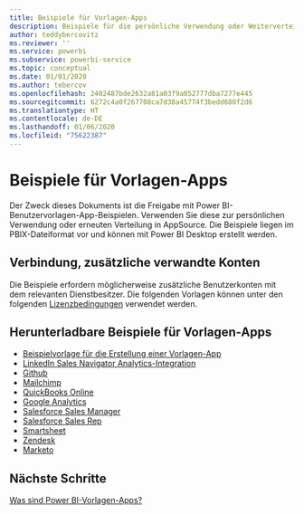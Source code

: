 ```yaml
---
title: Beispiele für Vorlagen-Apps
description: Beispiele für die persönliche Verwendung oder Weiterverteilung als AppSource-Power BI-App
author: teddybercovitz
ms.reviewer: ''
ms.service: powerbi
ms.subservice: powerbi-service
ms.topic: conceptual
ms.date: 01/01/2020
ms.author: tebercov
ms.openlocfilehash: 2402487bde2632a81a03f9a052777dba7277e445
ms.sourcegitcommit: 6272c4a0f267708ca7d38a45774f3bedd680f2d6
ms.translationtype: HT
ms.contentlocale: de-DE
ms.lasthandoff: 01/06/2020
ms.locfileid: "75622387"
---
```

# <a name="template-apps-samples"></a>Beispiele für Vorlagen-Apps

Der Zweck dieses Dokuments ist die Freigabe mit Power BI-Benutzervorlagen-App-Beispielen. Verwenden Sie diese zur persönlichen Verwendung oder erneuten Verteilung in AppSource. Die Beispiele liegen im PBIX-Dateiformat vor und können mit Power BI Desktop erstellt werden.

## <a name="connection-additional-related-accounts"></a>Verbindung, zusätzliche verwandte Konten

Die Beispiele erfordern möglicherweise zusätzliche Benutzerkonten mit dem relevanten Dienstbesitzer.  Die folgenden Vorlagen können unter den folgenden [Lizenzbedingungen](https://templateapps.blob.core.windows.net/sampletemplateapps/Sample-Templates-for-app-on-appsource.pdf) verwendet werden.

## <a name="downloadable-template-apps-samples"></a>Herunterladbare Beispiele für Vorlagen-Apps

* [Beispielvorlage für die Erstellung einer Vorlagen-App](https://templateapps.blob.core.windows.net/sampletemplateapps/TemplateforTemplateApps.zip)
* [LinkedIn Sales Navigator Analytics-Integration](https://templateapps.blob.core.windows.net/sampletemplateapps/SalesNavigatorTemplate.pbix)
* [Github](https://templateapps.blob.core.windows.net/sampletemplateapps/GitHub.pbix)
* [Mailchimp](https://templateapps.blob.core.windows.net/sampletemplateapps/MailChimp.pbix)
* [QuickBooks Online](https://templateapps.blob.core.windows.net/sampletemplateapps/QuickBooksOnline.pbix)
* [Google Analytics](https://templateapps.blob.core.windows.net/sampletemplateapps/GoogleAnalytics.pbix)
* [Salesforce Sales Manager](https://templateapps.blob.core.windows.net/sampletemplateapps/SalesforceSalesManager.pbix)
* [Salesforce Sales Rep](https://templateapps.blob.core.windows.net/sampletemplateapps/SalesforceSalesRep.pbix)
* [Smartsheet](https://templateapps.blob.core.windows.net/sampletemplateapps/Smartsheet.pbix)
* [Zendesk](https://templateapps.blob.core.windows.net/sampletemplateapps/Zendesk.pbix)
* [Marketo](https://templateapps.blob.core.windows.net/sampletemplateapps/Marketo.pbix)

## <a name="next-steps"></a>Nächste Schritte

[Was sind Power BI-Vorlagen-Apps?](service-template-apps-overview.md)
